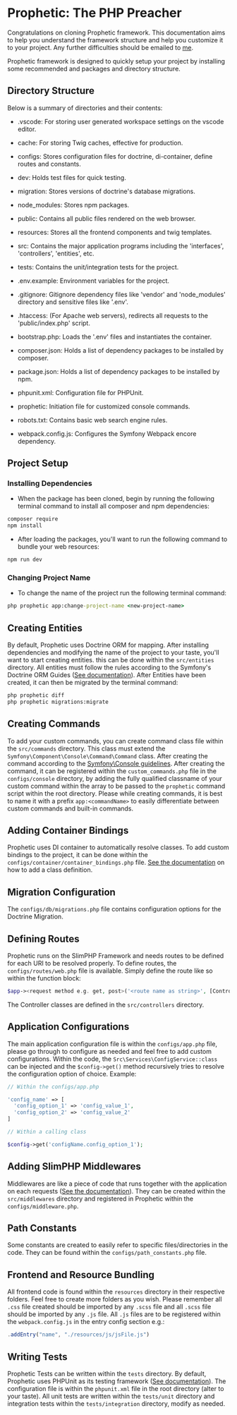 # Prophetic: The PHP Preacher

Congratulations on cloning Prophetic framework. This documentation aims to help you understand the framework structure and help you customize it to your project. Any further difficulties should be emailed to [me](mailto:prosperpepple12@gmail.com).

Prophetic framework is designed to quickly setup your project by installing some recommended and packages and directory structure.

## Directory Structure

Below is a summary of directories and their contents:

- .vscode: For storing user generated workspace settings on the vscode editor.

- cache: For storing Twig caches, effective for production.

- configs: Stores configuration files for doctrine, di-container, define routes and constants.

- dev: Holds test files for quick testing.

- migration: Stores versions of doctrine's database migrations.

- node_modules: Stores npm packages.

- public: Contains all public files rendered on the web browser.

- resources: Stores all the frontend components and twig templates.

- src: Contains the major application programs including the 'interfaces', 'controllers', 'entities', etc.

- tests: Contains the unit/integration tests for the project.

- .env.example: Environment variables for the project.

- .gitignore: Gitignore dependency files like 'vendor' and 'node_modules' directory and sensitive files like '.env'.

- .htaccess: (For Apache web servers), redirects all requests to the 'public/index.php' script.

- bootstrap.php: Loads the '.env' files and instantiates the container.

- composer.json: Holds a list of dependency packages to be installed by composer.

- package.json: Holds a list of dependency packages to be installed by npm.

- phpunit.xml: Configuration file for PHPUnit.

- prophetic: Initiation file for customized console commands.

- robots.txt: Contains basic web search engine rules.

- webpack.config.js: Configures the Symfony Webpack encore dependency.

## Project Setup

### Installing Dependencies

- When the package has been cloned, begin by running the following terminal command to install all composer and npm dependencies:

```cmd
composer require
npm install
```

- After loading the packages, you'll want to run the following command to bundle your web resources:

```cmd
npm run dev
```

### Changing Project Name

- To change the name of the project run the following terminal command:

```cmd
php prophetic app:change-project-name <new-project-name>
```

## Creating Entities

By default, Prophetic uses Doctrine ORM for mapping. After installing dependencies and modifying the name of the project to your taste, you'll want to start creating entities. this can be done within the `src/entities` directory. All entities must follow the rules according to the Symfony's Doctrine ORM Guides ([See documentation](https://doctrine-project.org/projects/doctrine-orm/en/3.3/index.html)).
After Entities have been created, it can then be migrated by the terminal command:

```cmd
php prophetic diff
php prophetic migrations:migrate
```

## Creating Commands

To add your custom commands, you can create command class file within the `src/commands` directory. This class must extend the `Symfony\Component\Console\Command\Command` class. After creating the command according to the [Symfony\Console guidelines](https://symfony.com/doc/current/console.html#creating-a-command).
After creating the command, it can be registered within the `custom_commands.php` file in the `configs/console` directory, by adding the fully qualified classname of your custom command within the array to be passed to the `prophetic` command script within the root directory.
Please while creating commands, it is best to name it with a prefix `app:<commandName>` to easily differentiate between custom commands and built-in commands.

## Adding Container Bindings

Prophetic uses DI container to automatically resolve classes. To add custom bindings to the project, it can be done within the `configs/container/container_bindings.php` file. [See the documentation](https://php-di.org/docs) on how to add a class definition.

## Migration Configuration

The `configs/db/migrations.php` file contains configuration options for the Doctrine Migration.

## Defining Routes

Prophetic runs on the SlimPHP Framework and needs routes to be defined for each URI to be resolved properly. To define routes, the `configs/routes/web.php` file is available. Simply define the route like so within the function block:

```php
$app-><request method e.g. get, post>('<route name as string>', [ControllerName::class, fn(){}, 'arguments (optional)']);
```

The Controller classes are defined in the `src/controllers` directory.

## Application Configurations

The main application configuration file is within the `configs/app.php` file, please go through to configure as needed and feel free to add custom configurations. Within the code, the `Src\Services\ConfigService::class` can be injected and the `$config->get()` method recursively tries to resolve the configuration option of choice. Example:

```php
// Within the configs/app.php

'config_name' => [
  'config_option_1' => 'config_value_1',
  'config_option_2' => 'config_value_2'
]

// Within a calling class

$config->get('configName.config_option_1');
```

## Adding SlimPHP Middlewares

Middlewares are like a piece of code that runs together with the application on each requests ([See the documentation](https://slimframework.com/docs/v4/concepts/middleware.html)). They can be created within the `src/middlewares` directory and registered in Prophetic within the `configs/middleware.php`.

## Path Constants

Some constants are created to easily refer to specific files/directories in the code. They can be found within the `configs/path_constants.php` file.

## Frontend and Resource Bundling

All frontend code is found within the `resources` directory in their respective folders. Feel free to create more folders as you wish. Please remember all `.css` file created should be imported by any `.scss` file and all `.scss` file should be imported by any `.js` file. All `.js` files are to be registered within the `webpack.config.js` in the entry config section e.g.:

```js
.addEntry("name", "./resources/js/jsFile.js")
```

## Writing Tests

Prophetic Tests can be written within the `tests` directory. By default, Prophetic uses PHPUnit as its testing framework ([See documentation](https://docs.phpunit.de/en/11.5/)). The configuration file is within the `phpunit.xml` file in the root directory (alter to your taste).
All unit tests are written within the `tests/unit` directory and integration tests within the `tests/integration` directory, modify as needed.

